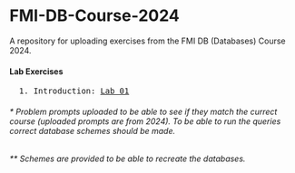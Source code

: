 # FMI-DB-Course-2024
A repository for uploading exercises from the FMI DB (Databases) Course 2024.

#### Lab Exercises
<pre>
  1. Introduction: <a href="https://github.com/asen-krasimirov/DB-Course-FMI-2024/tree/master/Labs/Lab01">Lab 01</a>
</pre>

###### * Problem prompts uploaded to be able to see if they match the currect course (uploaded prompts are from 2024). To be able to run the queries correct database schemes should be made.
###### ** Schemes are provided to be able to recreate the databases.

